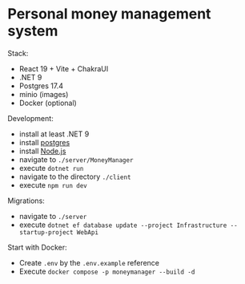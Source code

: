 # Personal money management system

Stack:

* React 19 + Vite + ChakraUI
* .NET 9
* Postgres 17.4
* minio (images)
* Docker (optional)

Development:

* install at least .NET 9
* install [postgres](https://www.postgresql.org/download/)
* install [Node.js](https://nodejs.org/en/)
* navigate to `./server/MoneyManager`
* execute `dotnet run`
* navigate to the directory `./client`
* execute `npm run dev`

Migrations:

* navigate to `./server`
* execute `dotnet ef database update --project Infrastructure --startup-project WebApi`

Start with Docker:

* Create `.env` by the `.env.example` reference
* Execute `docker compose -p moneymanager --build -d`

